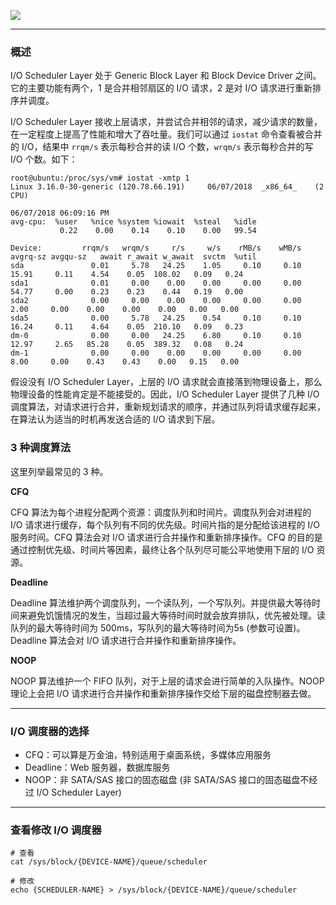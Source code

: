 ![](https://raw.githubusercontent.com/hsxhr-10/picture/master/I%3AO%20Scheduler%20Layer.png)

---

### 概述

I/O Scheduler Layer 处于 Generic Block Layer 和 Block Device Driver 之间。它的主要功能有两个，1 是合并相邻扇区的 I/O 请求，2 是对 I/O 请求进行重新排序并调度。

I/O Scheduler Layer 接收上层请求，并尝试合并相邻的请求，减少请求的数量，在一定程度上提高了性能和增大了吞吐量。我们可以通过 `iostat` 命令查看被合并的 I/O，结果中 `rrqm/s` 表示每秒合并的读 I/O 个数，`wrqm/s` 表示每秒合并的写 I/O 个数。如下：

```
root@ubuntu:/proc/sys/vm# iostat -xmtp 1
Linux 3.16.0-30-generic (120.78.66.191) 	06/07/2018 	_x86_64_	(2 CPU)

06/07/2018 06:09:16 PM
avg-cpu:  %user   %nice %system %iowait  %steal   %idle
           0.22    0.00    0.14    0.10    0.00   99.54

Device:         rrqm/s   wrqm/s     r/s     w/s    rMB/s    wMB/s avgrq-sz avgqu-sz   await r_await w_await  svctm  %util
sda               0.01     5.78   24.25    1.05     0.10     0.10    15.91     0.11    4.54    0.05  108.02   0.09   0.24
sda1              0.01     0.00    0.00    0.00     0.00     0.00    54.77     0.00    0.23    0.23    0.44   0.19   0.00
sda2              0.00     0.00    0.00    0.00     0.00     0.00     2.00     0.00    0.00    0.00    0.00   0.00   0.00
sda5              0.00     5.78   24.25    0.54     0.10     0.10    16.24     0.11    4.64    0.05  210.10   0.09   0.23
dm-0              0.00     0.00   24.25    6.80     0.10     0.10    12.97     2.65   85.28    0.05  389.32   0.08   0.24
dm-1              0.00     0.00    0.00    0.00     0.00     0.00     8.00     0.00    0.43    0.43    0.00   0.15   0.00
```

假设没有 I/O Scheduler Layer，上层的 I/O 请求就会直接落到物理设备上，那么物理设备的性能肯定是不能接受的。因此，I/O Scheduler Layer 提供了几种 I/O 调度算法，对请求进行合并，重新规划请求的顺序，并通过队列将请求缓存起来，在算法认为适当的时机再发送合适的 I/O 请求到下层。

### 3 种调度算法

这里列举最常见的 3 种。

**CFQ**

CFQ 算法为每个进程分配两个资源：调度队列和时间片。调度队列会对进程的 I/O 请求进行缓存，每个队列有不同的优先级。时间片指的是分配给该进程的 I/O 服务时间。CFQ 算法会对 I/O 请求进行合并操作和重新排序操作。CFQ 的目的是通过控制优先级、时间片等因素，最终让各个队列尽可能公平地使用下层的 I/O 资源。

**Deadline**

Deadline 算法维护两个调度队列，一个读队列，一个写队列。并提供最大等待时间来避免饥饿情况的发生，当超过最大等待时间时就会放弃排队，优先被处理。读队列的最大等待时间为 500ms，写队列的最大等待时间为5s (参数可设置)。Deadline 算法会对 I/O 请求进行合并操作和重新排序操作。

**NOOP**

NOOP 算法维护一个 FIFO 队列，对于上层的请求会进行简单的入队操作。NOOP 理论上会把 I/O 请求进行合并操作和重新排序操作交给下层的磁盘控制器去做。

---

### I/O 调度器的选择

- CFQ：可以算是万金油，特别适用于桌面系统，多媒体应用服务
- Deadline：Web 服务器，数据库服务
- NOOP：非 SATA/SAS 接口的固态磁盘 (非 SATA/SAS 接口的固态磁盘不经过 I/O Scheduler Layer)

---

### 查看修改 I/O 调度器

```
# 查看
cat /sys/block/{DEVICE-NAME}/queue/scheduler

# 修改
echo {SCHEDULER-NAME} > /sys/block/{DEVICE-NAME}/queue/scheduler
```
